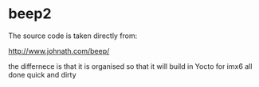 # beep2

The source code is taken directly from:

http://www.johnath.com/beep/

the differnece is that it is organised so that it will build in Yocto for imx6 all done quick and dirty
